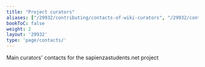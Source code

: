 ```yaml
---
title: "Project curators"
aliases: ["/29932/contributing/contacts-of-wiki-curators", "/29932/contributing/contacts-of-the-wiki-curators", "/29932/contributing/project-curators"]
bookToC: false
weight: 2
layout: '29932'
type: 'page/contacts/'
---
```


Main curators' contacts for the sapienzastudents.net project
